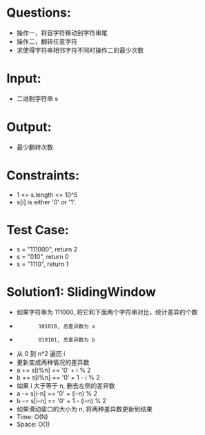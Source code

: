 # Questions:
- 操作一，将首字符移动到字符串尾
- 操作二，翻转任意字符
- 求使得字符串相邻字符不同时操作二的最少次数

# Input:
- 二进制字符串 s

# Output:
- 最少翻转次数

# Constraints:
- 1 <= s.length <= 10^5
- s[i] is either '0' or '1'.

# Test Case:
- s = "111000", return 2
- s = "010", return 0
- s = "1110", return 1

# Solution1: SlidingWindow
- 如果字符串为 111000, 将它和下面两个字符串对比，统计差异的个数
-            101010, 总差异数为 a
-            010101, 总差异数为 b
- 从 0 到 n*2 遍历 i
- 更新变成两种情况的差异数
- a += s[i%n] == '0' + i % 2
- b += s[i%n] == '0' + 1 - i % 2
- 如果 i 大于等于 n, 删去左侧的差异数
- a -= s[i-n] == '0' + (i-n) % 2
- b -= s[i-n] == '0' + 1 - (i-n) % 2
- 如果滑动窗口的大小为 n, 将两种差异数更新到结果
- Time: O(N)
- Space: O(1)

